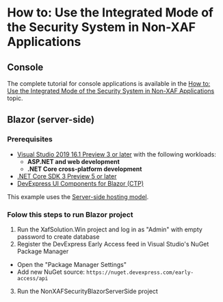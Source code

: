 <!-- default file list -->

# How to: Use the Integrated Mode of the Security System in Non-XAF Applications
## Console
The complete tutorial for console applications is available in the  [How to: Use the Integrated Mode of the Security System in Non-XAF Applications](http://documentation.devexpress.com/#Xaf/CustomDocument3558") topic.
## Blazor (server-side)
### Prerequisites

* [Visual Studio 2019 16.1 Preview 3 or later](https://visualstudio.com/preview) with the following workloads:
  * **ASP.NET and web development**
  * **.NET Core cross-platform development**
* [.NET Core SDK 3 Preview 5 or later](https://www.microsoft.com/net/download/all)
* [DevExpress UI Components for Blazor (CTP)](https://www.devexpress.com/blazor/)

This example uses the [Server-side hosting model](https://docs.microsoft.com/en-us/aspnet/core/blazor/hosting-models?view=aspnetcore-3.0#server-side).

### Folow this steps to run Blazor project
1. Run the XafSolution.Win project and log in as "Admin" with empty password to create database
2. Register the DevExpress Early Access feed in Visual Studio's NuGet Package Manager
  * Open the "Package Manager Settings"
  * Add new NuGet source:
  ```https://nuget.devexpress.com/early-access/api```
3. Run the NonXAFSecurityBlazorServerSide project
